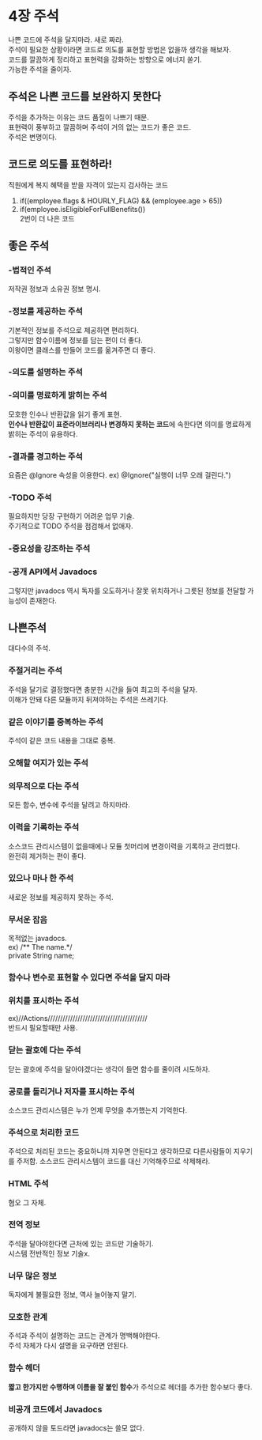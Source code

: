 # 4장 주석
나쁜 코드에 주석을 달지마라. 새로 짜라.<br/>
주석이 필요한 상황이라면 코드로 의도를 표현할 방법은 없을까 생각을 해보자.<br/>
코드를 깔끔하게 정리하고 표현력을 강화하는 방향으로 에너지 쏟기.<br/>
가능한 주석을 줄이자.<br/>

## 주석은 나쁜 코드를 보완하지 못한다
주석을 추가하는 이유는 코드 품질이 나쁘기 때문.<br/>
표현력이 풍부하고 깔끔하며 주석이 거의 없는 코드가 좋은 코드.<br/>
주석은 변명이다.

## 코드로 의도를 표현하라!
직원에게 복지 혜택을 받을 자격이 있는지 검사하는 코드 <br/>
1. if((employee.flags & HOURLY_FLAG) && (employee.age > 65))<br/>
2. if(employee.isEligibleForFullBenefits())<br/>
2번이 더 나은 코드

## 좋은 주석
### -법적인 주석
  저작권 정보과 소유권 정보 명시.
### -정보를 제공하는 주석
  기본적인 정보를 주석으로 제공하면 편리하다. <br/>
  그렇지만 함수이름에 정보를 담는 편이 더 좋다. <br/>
  이왕이면 클래스를 만들어 코드를 옮겨주면 더 좋다.<br/>
### -의도를 설명하는 주석
### -의미를 명료하게 밝히는 주석
  모호한 인수나 반환값을 읽기 좋게 표현.<br/>
  **인수나 반환값이 표준라이브러리나 변경하지 못하는 코드**에 속한다면 의미를 명료하게 밝히는 주석이 유용하다. 
### -결과를 경고하는 주석
  요즘은 @Ignore 속성을 이용한다. ex) @Ignore("실행이 너무 오래 걸린다.")
### -TODO 주석
  필요하지만 당장 구현하기 어려운 업무 기술.<br/>
  주기적으로 TODO 주석을 점검해서 없애자.
### -중요성을 강조하는 주석
### -공개 API에서 Javadocs
  그렇지만 javadocs 역시 독자를 오도하거나 잘못 위치하거나 그릇된 정보를 전달할 가능성이 존재한다.
  
## 나쁜주석
  대다수의 주석.
### 주절거리는 주석
  주석을 달기로 결정했다면 충분한 시간을 들여 최고의 주석을 달자.<br/>
  이해가 안돼 다른 모듈까지 뒤져야하는 주석은 쓰레기다.
### 같은 이야기를 중복하는 주석
  주석이 같은 코드 내용을 그대로 중복.
### 오해할 여지가 있는 주석
### 의무적으로 다는 주석
  모든 함수, 변수에 주석을 달려고 하지마라.
### 이력을 기록하는 주석
  소스코드 관리시스템이 없을때에나 모듈 첫머리에 변경이력을 기록하고 관리했다.<br/>
  완전히 제거하는 편이 좋다.
### 있으나 마나 한 주석
  새로운 정보를 제공하지 못하는 주석.
### 무서운 잡음
  목적없는 javadocs. <br/>
  ex) /** The name.*/<br/>
  private String name;<br/>
 
### 함수나 변수로 표현할 수 있다면 주석을 달지 마라
### 위치를 표시하는 주석
ex)//Actions////////////////////////////////////////<br/>
반드시 필요할때만 사용.
### 닫는 괄호에 다는 주석
닫는 괄호에 주석을 달아야겠다는 생각이 들면 함수를 줄이려 시도하자.
### 공로를 돌리거나 저자를 표시하는 주석
소스코드 관리시스템은 누가 언제 무엇을 추가했는지 기억한다.
### 주석으로 처리한 코드
주석으로 처리된 코드는 중요하니까 지우면 안된다고 생각하므로 다른사람들이 지우기를 주저함.
소스코드 관리시스템이 코드를 대신 기억해주므로 삭제해라.
### HTML 주석
혐오 그 자체.
### 전역 정보
주석을 달아야한다면 근처에 있는 코드만 기술하기.<br/>
시스템 전반적인 정보 기술x.
### 너무 많은 정보
독자에게 불필요한 정보, 역사 늘어놓지 말기.
### 모호한 관계
주석과 주석이 설명하는 코드는 관계가 명백해야한다.<br/>
주석 자체가 다시 설명을 요구하면 안된다. 
### 함수 헤더
**짧고 한가지만 수행하며 이름을 잘 붙인 함수**가 주석으로 헤더를 추가한 함수보다 좋다.
### 비공개 코드에서 Javadocs
공개하지 않을 토드라면 javadocs는 쓸모 없다.
